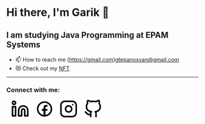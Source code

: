 # Hi there, I'm Garik 👋 

## I am studying Java Programming at EPAM Systems

- 📫 How to reach me (https://gmail.com)gtepanosyan@gmail.com
- 😻 Check out my [NFT](https://opensea.io/gtepanosyan)

---

### Connect with me:

&nbsp;&nbsp;
[![website](./img/linkedin-light.svg)](https://linkedin.com/in/gariktepanosyan#gh-light-mode-only)
&nbsp;&nbsp;
[![website](./img/facebook-light.svg)](https://facebook.com/gariktepanosian#gh-light-mode-only)
&nbsp;&nbsp;
[![website](./img/instagram-light.svg)](https://instagram.com/gariktepanosian#gh-light-mode-only)
&nbsp;&nbsp;
[![website](./img/github-light.svg)](https://github.com/gtepanosyan#gh-light-mode-only)

<br />
<br />
